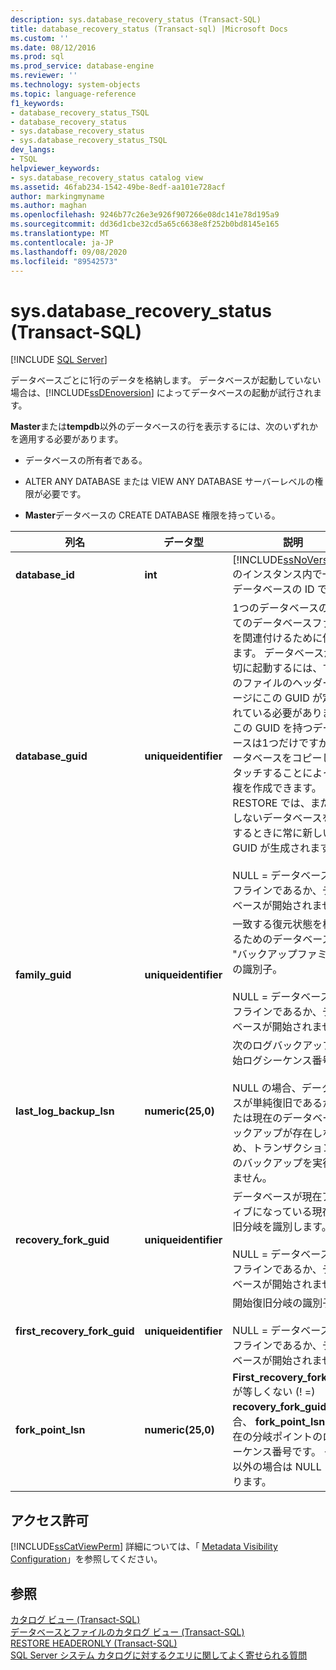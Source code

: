 ```yaml
---
description: sys.database_recovery_status (Transact-SQL)
title: database_recovery_status (Transact-sql) |Microsoft Docs
ms.custom: ''
ms.date: 08/12/2016
ms.prod: sql
ms.prod_service: database-engine
ms.reviewer: ''
ms.technology: system-objects
ms.topic: language-reference
f1_keywords:
- database_recovery_status_TSQL
- database_recovery_status
- sys.database_recovery_status
- sys.database_recovery_status_TSQL
dev_langs:
- TSQL
helpviewer_keywords:
- sys.database_recovery_status catalog view
ms.assetid: 46fab234-1542-49be-8edf-aa101e728acf
author: markingmyname
ms.author: maghan
ms.openlocfilehash: 9246b77c26e3e926f907266e08dc141e78d195a9
ms.sourcegitcommit: dd36d1cbe32cd5a65c6638e8f252b0bd8145e165
ms.translationtype: MT
ms.contentlocale: ja-JP
ms.lasthandoff: 09/08/2020
ms.locfileid: "89542573"
---
```

# <a name="sysdatabase_recovery_status-transact-sql"></a>sys.database_recovery_status (Transact-SQL)
[!INCLUDE [SQL Server](../../includes/applies-to-version/sqlserver.md)]

  データベースごとに1行のデータを格納します。 データベースが起動していない場合は、[!INCLUDE[ssDEnoversion](../../includes/ssdenoversion-md.md)] によってデータベースの起動が試行されます。  
  
 **Master**または**tempdb**以外のデータベースの行を表示するには、次のいずれかを適用する必要があります。  
  
-   データベースの所有者である。  
  
-   ALTER ANY DATABASE または VIEW ANY DATABASE サーバーレベルの権限が必要です。  
  
-   **Master**データベースの CREATE DATABASE 権限を持っている。    
  
|列名|データ型|説明|  
|-----------------|---------------|-----------------|  
|**database_id**|**int**|[!INCLUDE[ssNoVersion](../../includes/ssnoversion-md.md)] のインスタンス内で一意のデータベースの ID です。|  
|**database_guid**|**uniqueidentifier**|1つのデータベースのすべてのデータベースファイルを関連付けるために使用します。 データベースが適切に起動するには、すべてのファイルのヘッダー ページにこの GUID が定義されている必要があります。 この GUID を持つデータベースは1つだけですが、データベースをコピーしてアタッチすることによって重複を作成できます。 RESTORE では、まだ存在しないデータベースを復元するときに常に新しい GUID が生成されます。<br /><br /> NULL = データベースがオフラインであるか、データベースが開始されません。|  
|**family_guid**|**uniqueidentifier**|一致する復元状態を検出するためのデータベースの "バックアップファミリ" の識別子。<br /><br /> NULL = データベースがオフラインであるか、データベースが開始されません。|  
|**last_log_backup_lsn**|**numeric(25,0)**|次のログバックアップの開始ログシーケンス番号。<br /><br /> NULL の場合、データベースが単純復旧であるか、または現在のデータベースバックアップが存在しないため、トランザクションログのバックアップを実行できません。|  
|**recovery_fork_guid**|**uniqueidentifier**|データベースが現在アクティブになっている現在の復旧分岐を識別します。<br /><br /> NULL = データベースがオフラインであるか、データベースが開始されません。|  
|**first_recovery_fork_guid**|**uniqueidentifier**|開始復旧分岐の識別子。<br /><br /> NULL = データベースがオフラインであるか、データベースが開始されません。|  
|**fork_point_lsn**|**numeric(25,0)**|**First_recovery_fork_guid**が等しくない (! =) **recovery_fork_guid**の場合、 **fork_point_lsn**は現在の分岐ポイントのログシーケンス番号です。 それ以外の場合は NULL になります。|  
  
## <a name="permissions"></a>アクセス許可  
 [!INCLUDE[ssCatViewPerm](../../includes/sscatviewperm-md.md)] 詳細については、「 [Metadata Visibility Configuration](../../relational-databases/security/metadata-visibility-configuration.md)」を参照してください。  
  
## <a name="see-also"></a>参照  
 [カタログ ビュー &#40;Transact-SQL&#41;](../../relational-databases/system-catalog-views/catalog-views-transact-sql.md)   
 [データベースとファイルのカタログ ビュー &#40;Transact-SQL&#41;](../../relational-databases/system-catalog-views/databases-and-files-catalog-views-transact-sql.md)   
 [RESTORE HEADERONLY &#40;Transact-SQL&#41;](../../t-sql/statements/restore-statements-headeronly-transact-sql.md)   
 [SQL Server システム カタログに対するクエリに関してよく寄せられる質問](../../relational-databases/system-catalog-views/querying-the-sql-server-system-catalog-faq.md)  
  
  
